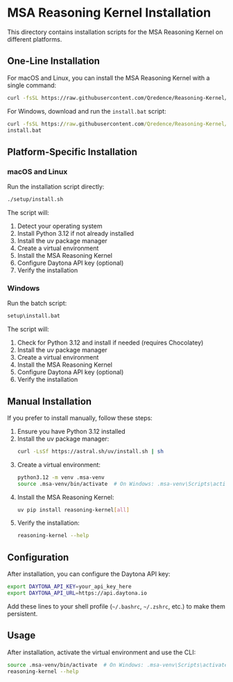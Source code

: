 # MSA Reasoning Kernel Installation

This directory contains installation scripts for the MSA Reasoning Kernel on different platforms.

## One-Line Installation

For macOS and Linux, you can install the MSA Reasoning Kernel with a single command:

```bash
curl -fsSL https://raw.githubusercontent.com/Qredence/Reasoning-Kernel/main/setup/install.sh | bash
```

For Windows, download and run the `install.bat` script:

```cmd
curl -fsSL https://raw.githubusercontent.com/Qredence/Reasoning-Kernel/main/setup/install.bat -o install.bat
install.bat
```

## Platform-Specific Installation

### macOS and Linux

Run the installation script directly:

```bash
./setup/install.sh
```

The script will:
1. Detect your operating system
2. Install Python 3.12 if not already installed
3. Install the uv package manager
4. Create a virtual environment
5. Install the MSA Reasoning Kernel
6. Configure Daytona API key (optional)
7. Verify the installation

### Windows

Run the batch script:

```cmd
setup\install.bat
```

The script will:
1. Check for Python 3.12 and install if needed (requires Chocolatey)
2. Install the uv package manager
3. Create a virtual environment
4. Install the MSA Reasoning Kernel
5. Configure Daytona API key (optional)
6. Verify the installation

## Manual Installation

If you prefer to install manually, follow these steps:

1. Ensure you have Python 3.12 installed
2. Install the uv package manager:
   ```bash
   curl -LsSf https://astral.sh/uv/install.sh | sh
   ```
3. Create a virtual environment:
   ```bash
   python3.12 -m venv .msa-venv
   source .msa-venv/bin/activate  # On Windows: .msa-venv\Scripts\activate
   ```
4. Install the MSA Reasoning Kernel:
   ```bash
   uv pip install reasoning-kernel[all]
   ```
5. Verify the installation:
   ```bash
   reasoning-kernel --help
   ```

## Configuration

After installation, you can configure the Daytona API key:

```bash
export DAYTONA_API_KEY=your_api_key_here
export DAYTONA_API_URL=https://api.daytona.io
```

Add these lines to your shell profile (`~/.bashrc`, `~/.zshrc`, etc.) to make them persistent.

## Usage

After installation, activate the virtual environment and use the CLI:

```bash
source .msa-venv/bin/activate  # On Windows: .msa-venv\Scripts\activate
reasoning-kernel --help
